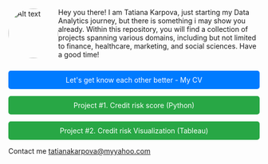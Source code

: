 
<div style="display: flex; align-items: center;">
   <img src="https://TatianaKarpovaP.github.io/Portfolio_Data_Analyst/Photo.png" alt="Alt text" style="border-radius: 50%; width: 100px; height: 100px;height: 100px; margin-right: 20px auto;">
    <p>Hey you there! I am Tatiana Karpova, just starting my Data Analytics journey, but there is something i may show you already. Within this repository, you will find a collection of projects spanning various domains, including but not limited to finance, healthcare, marketing, and social sciences. Have a good time! </p>
</div>

<div align="center">
  <a href="https://TatianaKarpovaP.github.io/Portfolio_Data_Analyst/CV_Tatiana_Karpova_Data_and_Business_Analyst.pdf" style="display:block;padding:10px 20px;background-color:#007bff;color:#fff;text-decoration:none;border-radius:5px; margin: 10px auto;">Let's get know each other better - My CV</a>
  

  <a href="https://tatianakarpovap.github.io/Portfolio_Data_Analyst/project_1.html" style="display:block;padding:10px 20px;background-color:#28a745;color:#fff;text-decoration:none;border-radius:5px; margin: 10px auto;">Project #1. Credit risk score (Python) </a>
  

  <a href="https://tatianakarpovap.github.io/Portfolio_Data_Analyst/project_2.html" style="display:block;padding:10px 20px;background-color:#28a745;color:#fff;text-decoration:none;border-radius:5px; margin: 10px auto;">Project #2. Credit risk Visualization (Tableau) </a>
</div>

Contact me <a href="mailto:tatianakarpova@myyahoo.com">tatianakarpova@myyahoo.com</a>

